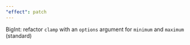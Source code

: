 ```yaml
---
"effect": patch
---
```


BigInt: refactor `clamp` with an `options` argument for `minimum` and `maximum` (standard)
